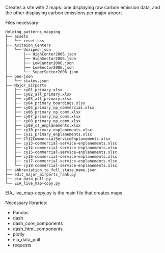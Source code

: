 Creates a site with 2 maps: one displaying raw carbon 
emission data, and the other displaying carbon emissions 
per major airport

Files necessary: 
```
Holding_patterns_mapping
├── assets
│   └── reset.css
├── Avitaion_Centers
│   └── Unziped-json
│       ├── HighCenter2006.json
│       ├── HighSector2006.json
│       ├── LowCenter2006.json
│       ├── LowSector2006.json
│       └── SuperSector2006.json
├── Geo-json
│   └── states.json
├── Major_airports
│   ├── cy01_primary.xlsx
│   ├── cy02_all_primary.xlsx
│   ├── cy03_all_primary.xlsx
│   ├── cy04_primary_boardings.xlsx
│   ├── cy05_primary_np_commercial.xlsx
│   ├── cy06_primary_np_comm.xlsx
│   ├── cy07_primary_np_comm.xlsx
│   ├── cy08_primary_np_comm.xlsx
│   ├── cy09_cs_enplanements.xlsx
│   ├── cy10_primary_enplanements.xlsx
│   ├── cy11_primary_enplanements.xlsx
│   ├── CY12CommercialServiceEnplanements.xlsx
│   ├── cy13-commercial-service-enplanements.xlsx
│   ├── cy14-commercial-service-enplanements.xlsx
│   ├── cy15-commercial-service-enplanements.xlsx
│   ├── cy16-commercial-service-enplanements.xlsx
│   ├── cy17-commercial-service-enplanements.xlsx
│   └── cy18-commercial-service-enplanements.xlsx
├── abbreviation_to_full_state_name.json
├── edit_major_airports_rank.py
├── eia_data_pull.py
└── EIA_live_map-copy.py 
```

EIA_live_map-copy.py is the main file that creates maps

Necessary libraries:
- Pandas
- dash
- dash_core_components
- dash_html_components
- plotly
- eia_data_pull
- requests



